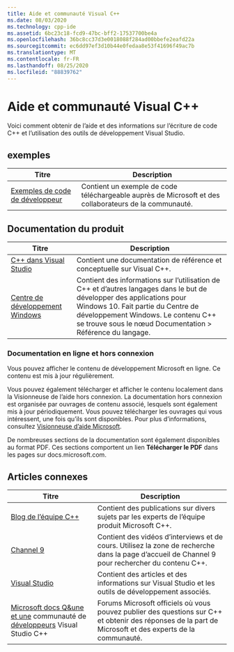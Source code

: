 ```yaml
---
title: Aide et communauté Visual C++
ms.date: 08/03/2020
ms.technology: cpp-ide
ms.assetid: 6bc23c18-fcd9-47bc-bff2-17537700be4a
ms.openlocfilehash: 36bc8cc37d3e0018088f284ad00bbefe2eafd22a
ms.sourcegitcommit: ec6dd97ef3d10b44e0fedaa8e53f41696f49ac7b
ms.translationtype: MT
ms.contentlocale: fr-FR
ms.lasthandoff: 08/25/2020
ms.locfileid: "88839762"
---
```

# <a name="visual-c-help-and-community"></a>Aide et communauté Visual C++

Voici comment obtenir de l’aide et des informations sur l’écriture de code C++ et l’utilisation des outils de développement Visual Studio.

## <a name="samples"></a>exemples

|Titre|Description|
|-----------|-----------------|
|[Exemples de code de développeur](/samples)|Contient un exemple de code téléchargeable auprès de Microsoft et des collaborateurs de la communauté.|

## <a name="product-documentation"></a>Documentation du produit

|Titre|Description|
|-----------|-----------------|
|[C++ dans Visual Studio](visual-cpp-in-visual-studio.md)|Contient une documentation de référence et conceptuelle sur Visual C++.|
|[Centre de développement Windows](https://developer.microsoft.com/windows/)|Contient des informations sur l’utilisation de C++ et d’autres langages dans le but de développer des applications pour Windows 10. Fait partie du Centre de développement Windows. Le contenu C++ se trouve sous le nœud Documentation > Référence du langage.|

### <a name="online-and-offline-documentation"></a>Documentation en ligne et hors connexion

Vous pouvez afficher le contenu de développement Microsoft en ligne. Ce contenu est mis à jour régulièrement.

Vous pouvez également télécharger et afficher le contenu localement dans la Visionneuse de l’aide hors connexion. La documentation hors connexion est organisée par ouvrages de contenu associé, lesquels sont également mis à jour périodiquement. Vous pouvez télécharger les ouvrages qui vous intéressent, une fois qu’ils sont disponibles. Pour plus d’informations, consultez [Visionneuse d’aide Microsoft](/visualstudio/ide/microsoft-help-viewer).

De nombreuses sections de la documentation sont également disponibles au format PDF. Ces sections comportent un lien **Télécharger le PDF** dans les pages sur docs.microsoft.com.

## <a name="related-articles"></a>Articles connexes

|Titre|Description|
|-----------|-----------------|
|[Blog de l’équipe C++](https://devblogs.microsoft.com/cppblog/)|Contient des publications sur divers sujets par les experts de l’équipe produit Microsoft C++.|
|[Channel 9](https://channel9.msdn.com/)|Contient des vidéos d’interviews et de cours. Utilisez la zone de recherche dans la page d’accueil de Channel 9 pour rechercher du contenu C++.|
|[Visual Studio](https://visualstudio.microsoft.com/)|Contient des articles et des informations sur Visual Studio et les outils de développement associés.|
|[Microsoft docs Q&une et une](/answers/topics/c%2B%2B.html) communauté de [développeurs](https://developercommunity.visualstudio.com/spaces/62/index.html) Visual Studio C++|Forums Microsoft officiels où vous pouvez publier des questions sur C++ et obtenir des réponses de la part de Microsoft et des experts de la communauté.|
